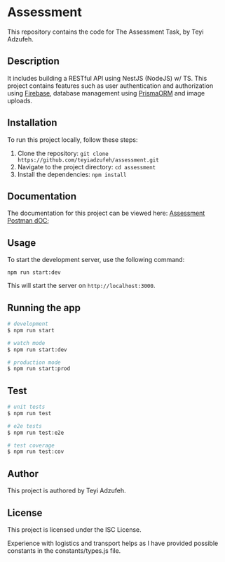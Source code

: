 # Assessment

This repository contains the code for The Assessment Task, by Teyi Adzufeh.

## Description

It includes building a RESTful API using  NestJS (NodeJS) w/ TS. This project contains features such as user authentication and authorization using [Firebase](https://firebase.google.com), database management using [PrismaORM](https://www.prisma.io) and image uploads.

## Installation

To run this project locally, follow these steps:

1. Clone the repository: `git clone https://github.com/teyiadzufeh/assessment.git`
2. Navigate to the project directory: `cd assessment`
3. Install the dependencies: `npm install`

## Documentation

The documentation for this project can be viewed here: [Assessment Postman dOC](https://documenter.getpostman.com/view/20140877/2sA3e2gpZG);

## Usage

To start the development server, use the following command:

```
npm run start:dev
```

This will start the server on `http://localhost:3000`.

## Running the app

```bash
# development
$ npm run start

# watch mode
$ npm run start:dev

# production mode
$ npm run start:prod
```

## Test

```bash
# unit tests
$ npm run test

# e2e tests
$ npm run test:e2e

# test coverage
$ npm run test:cov
```

## Author

This project is authored by Teyi Adzufeh.

## License

This project is licensed under the ISC License.

Experience with logistics and transport helps as I have provided possible constants in the constants/types.js file.
